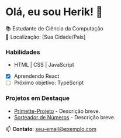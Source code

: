 # Olá, eu sou Herik! 👋

📚 Estudante de Ciência da Computação  
📍 Localização: [Sua Cidade/País]  

### Habilidades
- HTML | CSS | JavaScript  
- [x] Aprendendo React  
- [ ] Próximo objetivo: TypeScript  

### Projetos em Destaque
- [Primette-Projeto](https://github.com/herikf/primetter-projeto) - Descrição breve.  
- [Sorteador de Números](https://github.com/herikf/sortreader-numeros) - Descrição breve.  

📫 **Contato**: seu-email@exemplo.com  
